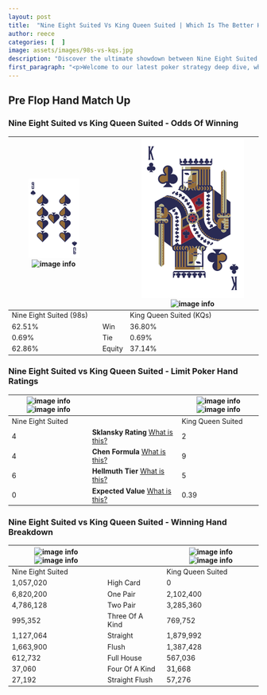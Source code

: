 ```yaml
---
layout: post
title:  "Nine Eight Suited Vs King Queen Suited | Which Is The Better Hand In Poker? A Complete Guide"
author: reece
categories: [  ]
image: assets/images/98s-vs-kqs.jpg
description: "Discover the ultimate showdown between Nine Eight Suited and King Queen Suited in poker! Uncover the odds, strategies, and scenarios where one hand triumphs over the other. Get ready to up your poker game with this thrilling analysis."
first_paragraph: "<p>Welcome to our latest poker strategy deep dive, where we're pitting two distinct hands against each other in a high-stakes showdown: Nine Eight Suited vs King Queen Suited.</p><p>In the dynamic world of poker, every decision counts, and knowing which hand holds the upper hand is key to your success at the table.</p><p>In this article, we'll dissect these two hands, explore the scenarios where one dominates the other, and equip you with the knowledge to make strategic choices that can tip the odds in your favor.</p><p>Get ready to unravel the intriguing dynamics of these poker hands and elevate your game to new heights.</p>"
---
```




[comment]: # (sp0)

## Pre Flop Hand Match Up

<div class="table hand-ratings" markdown="1"> 



### Nine Eight Suited vs King Queen Suited - Odds Of Winning


    
| ![image info](assets/images/hand1/9.png) ![image info](assets/images/hand1/8s.png) |  | ![image info](assets/images/hand2/K.png) ![image info](assets/images/hand2/qs.png) |
| -------- | -------- | -------- |
| Nine Eight Suited (98s) |  | King Queen Suited (KQs) |
| 62.51% | Win | 36.80% |
| 0.69% | Tie | 0.69% |
| 62.86% | Equity | 37.14% |




[comment]: # (sp1)



### Nine Eight Suited vs King Queen Suited - Limit Poker Hand Ratings


    
| ![image info](https://www.riverpairs.com/assets/images/hand1/9.png) ![image info](https://www.riverpairs.com/assets/images/hand1/8s.png) |  | ![image info](https://www.riverpairs.com/assets/images/hand2/K.png) ![image info](https://www.riverpairs.com/assets/images/hand2/qs.png) |
| -------- | -------- | -------- |
| Nine Eight Suited |  | King Queen Suited |
| 4 | **Sklansky Rating** [What is this?](/sklansky-rating-explained) | 2 |
| 4 | **Chen Formula** [What is this?](/chen-formula-explained) | 9 |
| 6 | **Hellmuth Tier** [What is this?](/Hellmuth-tier-explained) | 5 |
| 0 | **Expected Value** [What is this?](/expected-value-explained) | 0.39 |




[comment]: # (sp2)



### Nine Eight Suited vs King Queen Suited - Winning Hand Breakdown


    
| ![image info](https://www.riverpairs.com/assets/images/hand1/9.png) ![image info](https://www.riverpairs.com/assets/images/hand1/8s.png) |  | ![image info](https://www.riverpairs.com/assets/images/hand2/K.png) ![image info](https://www.riverpairs.com/assets/images/hand2/qs.png) |
| -------- | -------- | -------- |
| Nine Eight Suited |  | King Queen Suited |
| 1,057,020 | High Card | 0 |
| 6,820,200 | One Pair | 2,102,400 |
| 4,786,128 | Two Pair | 3,285,360 |
| 995,352 | Three Of A Kind | 769,752 |
| 1,127,064 | Straight | 1,879,992 |
| 1,663,900 | Flush | 1,387,428 |
| 612,732 | Full House | 567,036 |
| 37,060 | Four Of A Kind | 31,668 |
| 27,192 | Straight Flush | 57,276 |




[comment]: # (sp3)



</div>

[comment]: # (sp4)



[comment]: # (sp5)

